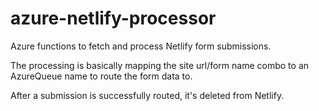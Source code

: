 # azure-netlify-processor

Azure functions to fetch and process Netlify form submissions.

The processing is basically mapping the site url/form name combo to an AzureQueue name to route the form data to.

After a submission is successfully routed, it's deleted from Netlify.
